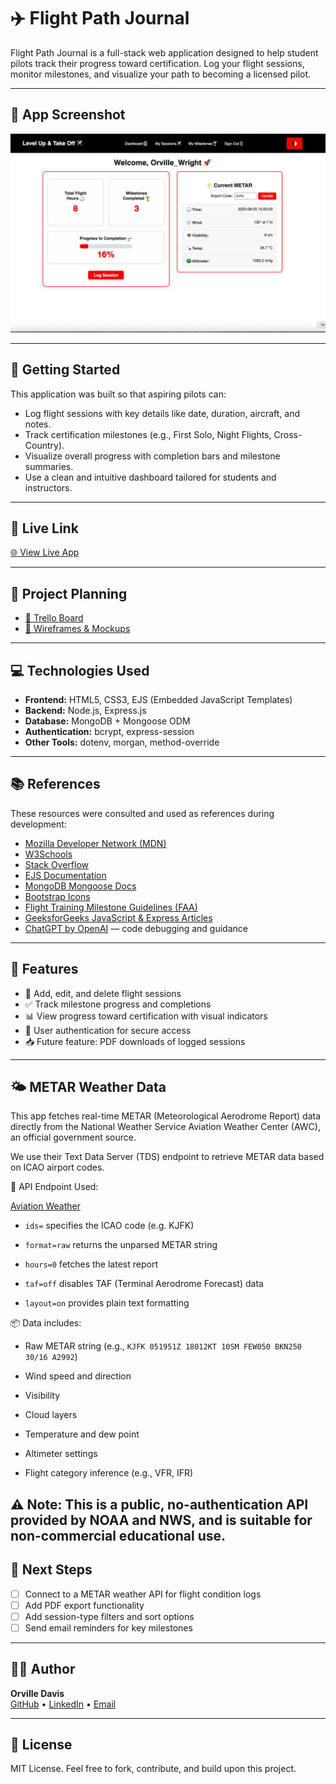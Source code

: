 # ✈️ Flight Path Journal

Flight Path Journal is a full-stack web application designed to help student pilots track their progress toward certification. Log your flight sessions, monitor milestones, and visualize your path to becoming a licensed pilot.

---

## 📸 App Screenshot

![Flight Path Screenshot](public/assets/screenshot-flightpath.png) <!-- Replace with the actual image path -->

---

## 🚀 Getting Started

This application was built so that aspiring pilots can:
- Log flight sessions with key details like date, duration, aircraft, and notes.
- Track certification milestones (e.g., First Solo, Night Flights, Cross-Country).
- Visualize overall progress with completion bars and milestone summaries.
- Use a clean and intuitive dashboard tailored for students and instructors.

---

## 🔗 Live Link

[🌐 View Live App](https://flight-path-journal-06b5e8eeaa6c.herokuapp.com/) <!-- Replace with actual URL -->

---

## 📘 Project Planning

- [🧠 Trello Board](https://trello.com/b/rXgpKNAp/flight-path-journal)
- [🎨 Wireframes & Mockups](https://viewer.diagrams.net/?tags=%7B%7D&lightbox=1&highlight=0000ff&edit=_blank&layers=1&nav=1&title=Flight%20Path&dark=auto#R%3Cmxfile%3E%3Cdiagram%20name%3D%22Page-1%22%20id%3D%22n_VclW-vELvSy88i4euu%22%3E5Vzfc5s4EP5rPHm6DL9tP8Zx0mbucs3EnWnv6YYYxVYLyCdEbOevPxEkDF7FMW2MgOQhY62EQN8uq0%2B7EgP7Mtp8ov5qeUsCFA4sI9gM7OnAssa2wf9ngm0u8EZmLlhQHOSikmCGn5EQiusWKQ5QUmnICAkZXlWFcxLHaM4qMp9Ssq42eyRh9a4rf4GAYDb3Qyj9hgO2zKUj19jJPyO8WMo7m4aoiXzZWAiSpR%2BQdUlkXw3sS0oIy39Fm0sUZthJXPLrrl%2BpLR6Mopgdc8Hyz2l483A%2Fvvth3xg0ff6WTu0%2F3LyXJz9MxYDTBFHxwGwrUUjWOAr9mJcm8yUOg7%2F8LUmzuybMn%2F%2BUpQlFCVfgnXwkc09062dWYXApv4wyoWwrEyxZFIor4LjEUJ8QZWhTEolxfkIkQoxueRNR64lhCZuTNrjeKdAeCtmypLxCVb4wmkXR8w5X%2FkNAWwNmD8B8jRG3xAM414PooHLfxk0AZUGgTEsFlHEqoMwhQOpfDHHi42FVSPwQL2L%2Be84h4QZsT7JRY%2F4eX4iKCAdBdvlkvcQMzVb%2BPOtrzZ1WZqUkjQMUCOs8El7vHeD1FOjaJwN3BMCN%2FQj1BF1XN7pjgC6KfBz2BN6RZnjly1OCd%2BUnyZrQzrsHWVudtUxTN%2BImQDxBSYJJnPQUcUc34hZAPMIhShiJUV8xH2rGHBKOr9sVnBN1MTNZK93fAaZmN8rUHBsA9%2BXhB1%2BC3bTUHw%2BPxrwldM1xAMIzRnG86Am%2BugmbAxe%2FvcJXN2Nz4Kq3V%2FhqJ2gOnLsG7uQxzG49y5nabL7ki5CBO%2B065qLWbhljc%2BCSmqugIG19g99qGXmD6H9ZMeUCRTN%2FKya71kTaHBiuGAz5%2BA2K%2FksxzUzpgpcY5bX8yYYtNeFRXU1ULVjBQcZugwYs7%2F%2BxtaBgKs1qAUY6PqAWVHymUTVAj6TiMgc8eydyU%2BPqTKCwfVs1hxYZ0fcPXEMf1ER2anw0cjXnTHN8KqQsGPNobXaq0Gpn4h0WjHcEPmtpeqo%2BvLrDHRYMdwQp9TO63BeIdUc8LBjxeCTzNLmgCM5bHcVYe9TDglGPmLC25kd%2BAWDdMQ0TsuEGUiLH04EaKZFm6YGtCEe0OiViHs9eW8IRbLhGmLaXI9SGVzdHkK6nBO%2FfafSg2BHYUYB1MwQH%2BtY250TqA6ydHjhW3xHWzg8gws1E3WtTBMtpG0VwIXZdjDQWJlCDrZ23LPIOYzkfVBPao%2B8w7vNBNaE9Am%2FCl2I%2Fl33AxXci%2FD6qTgm2IoXtKHfSeScDHdp%2FE%2FH3QtfvfzzEORVUFlxhtzcA77wDvs1G1uDimqkCPx2FV%2FfiWnZcDsCjZE7xqsUx%2BONRlrVvpjebBR0uuFucVKpt09qX2zZc0PC5iaVtDcfXR1j3ctuDFlzZFtF5oNWOQ%2FveQhPmSxtIg9RgZb97NORkLM3u2tEQ8z1OSjfrdrt1NqQ%2BwNrJWrcOh9QHWDsxg3slWpzJqw2vfmIGt0n0y4D1EzNIffs2zeknYdBLNJNrqs%2FDjjniMWqUh7lwDutkYL3%2BGfOqJrSnmqAR53pAcRrlOhi4k7M7FAfcP58NLH4b4%2BySRKsQ8RkxOz3WY%2B2o%2FLip%2BjzT6Ry5MgFF0WOum7Pr8nL7rF%2FK2Fs8qhy%2BcvV4OmUonNY%2B1ihYoJkockAw296j8GUn89WuZvJIYjkJmFZVNfxNu8g%2BDseLV%2FckRl%2FJrR9vAeq8mezAO5R%2Byp7nINhlNA0FmoWQvozjCVW6V2Es7nFHMH%2BWQpvO3oaHIjYgu0hISudIXLXTFOhoaOx1JNdDsiM%2Bwy4QAx29qLwY%2BG9YgeJoc0usgN%2BKbr8XdbzwT1Y4d2VxuilXTrevvsLye4YvUB4AQ2a9%2BmdmnlftyPaaNTPp7Zozs2dESWFnvOYah7LdC2t9pWXVIsv8Vthk1UQ3mBUWyn%2BXDJSXdvaZFd40z1yXR0yfb9qx3TY7Hu1tBnCH4%2FNx6W%2F0a1Y92nee%2Bwz%2FFavmuve3pWarrEHy%2BuOb7t5ZQlfMyru3JO%2FyyHeGF3efI82b777pal%2F9Dw%3D%3D%3C%2Fdiagram%3E%3C%2Fmxfile%3E)

---

## 💻 Technologies Used

- **Frontend:** HTML5, CSS3, EJS (Embedded JavaScript Templates)
- **Backend:** Node.js, Express.js
- **Database:** MongoDB + Mongoose ODM
- **Authentication:** bcrypt, express-session
- **Other Tools:** dotenv, morgan, method-override

---

## 📚 References

These resources were consulted and used as references during development:

- [Mozilla Developer Network (MDN)](https://developer.mozilla.org/)
- [W3Schools](https://www.w3schools.com/)
- [Stack Overflow](https://stackoverflow.com/)
- [EJS Documentation](https://ejs.co/)
- [MongoDB Mongoose Docs](https://mongoosejs.com/)
- [Bootstrap Icons](https://icons.getbootstrap.com/)
- [Flight Training Milestone Guidelines (FAA)](https://www.faa.gov/)
- [GeeksforGeeks JavaScript & Express Articles](https://www.geeksforgeeks.org/)
- [ChatGPT by OpenAI](https://chat.openai.com/) — code debugging and guidance

---

## 🧩 Features

- 🛫 Add, edit, and delete flight sessions
- ✅ Track milestone progress and completions
- 📊 View progress toward certification with visual indicators
- 🔐 User authentication for secure access
- 📥 Future feature: PDF downloads of logged sessions

---
## 🌤 METAR Weather Data
This app fetches real-time METAR (Meteorological Aerodrome Report) data directly from the National Weather Service Aviation Weather Center (AWC), an official government source.

We use their Text Data Server (TDS) endpoint to retrieve METAR data based on ICAO airport codes.

🔗 API Endpoint Used:

[Aviation Weather](https://aviationweather.gov/cgi-bin/data/metar.php?ids=KJFK&format=raw&hours=0&taf=off&layout=on)

- `ids=` specifies the ICAO code (e.g. KJFK)

- `format=raw` returns the unparsed METAR string

- `hours=0` fetches the latest report

- `taf=off` disables TAF (Terminal Aerodrome Forecast) data

- `layout=on` provides plain text formatting

📦 Data includes:
- Raw METAR string (e.g., `KJFK 051951Z 18012KT 10SM FEW050 BKN250 30/16 A2992`)

- Wind speed and direction

- Visibility

- Cloud layers

- Temperature and dew point

- Altimeter settings

- Flight category inference (e.g., VFR, IFR)

⚠️ Note: This is a public, no-authentication API provided by NOAA and NWS, and is suitable for non-commercial educational use.
---

## 🎯 Next Steps

- [ ] Connect to a METAR weather API for flight condition logs
- [ ] Add PDF export functionality
- [ ] Add session-type filters and sort options
- [ ] Send email reminders for key milestones

---

## 👨‍🏫 Author

**Orville Davis**  
[GitHub](https://github.com/mrodavis) • [LinkedIn](https://linkedin.com/in/orville-xavier-davis) • [Email](mailto:orville@scrapit.io)

---

## 📜 License

MIT License. Feel free to fork, contribute, and build upon this project.
